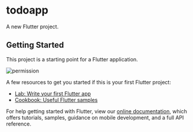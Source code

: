 # todoapp

A new Flutter project.

## Getting Started

This project is a starting point for a Flutter application.


![permission](https://user-images.githubusercontent.com/102571795/171179775-f357c00e-8360-4be9-9eb2-a8c5491605c4.jpeg)

A few resources to get you started if this is your first Flutter project:

- [Lab: Write your first Flutter app](https://flutter.dev/docs/get-started/codelab)
- [Cookbook: Useful Flutter samples](https://flutter.dev/docs/cookbook)

For help getting started with Flutter, view our
[online documentation](https://flutter.dev/docs), which offers tutorials,
samples, guidance on mobile development, and a full API reference.
